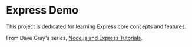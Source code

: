 # Express Demo

This project is dedicated for learning Express core concepts and features.

From Dave Gray's series, [Node.js and Express Tutorials](https://www.youtube.com/playlist?list=PL0Zuz27SZ-6PFkIxaJ6Xx_X46avTM1aYw).